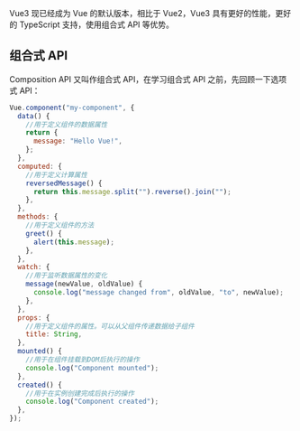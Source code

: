 Vue3 现已经成为 Vue 的默认版本，相比于 Vue2，Vue3 具有更好的性能，更好的 TypeScript 支持，使用组合式 API 等优势。

## 组合式 API

Composition API 又叫作组合式 API，在学习组合式 API 之前，先回顾一下选项式 API：

```js
Vue.component("my-component", {
  data() {
    //用于定义组件的数据属性
    return {
      message: "Hello Vue!",
    };
  },
  computed: {
    //用于定义计算属性
    reversedMessage() {
      return this.message.split("").reverse().join("");
    },
  },
  methods: {
    //用于定义组件的方法
    greet() {
      alert(this.message);
    },
  },
  watch: {
    //用于监听数据属性的变化
    message(newValue, oldValue) {
      console.log("message changed from", oldValue, "to", newValue);
    },
  },
  props: {
    //用于定义组件的属性。可以从父组件传递数据给子组件
    title: String,
  },
  mounted() {
    //用于在组件挂载到DOM后执行的操作
    console.log("Component mounted");
  },
  created() {
    //用于在实例创建完成后执行的操作
    console.log("Component created");
  },
});
```
